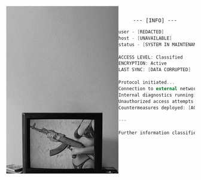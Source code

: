 <!-- HTML to align the image to the left -->
<img align="left" width="300" src="https://github.com/aafrus/aafrus/blob/main/-.png">
<pre>
  <div align="center"> --- [INFO] ---  
</pre>

```kotlin
user - [REDACTED]
host - [UNAVAILABLE]
status - [SYSTEM IN MAINTENANCE]

ACCESS LEVEL: Classified  
ENCRYPTION: Active  
LAST SYNC: [DATA CORRUPTED]  

Protocol initiated...  
Connection to external network: [DISRUPTED]  
Internal diagnostics running: [80% COMPLETE]  
Unauthorized access attempts detected: [17]  
Countermeasures deployed: [ACTIVE]  

---

Further information classified.  
